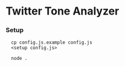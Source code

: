# Twitter Tone Analyzer

### Setup

```
  cp config.js.example config.js
  <setup config.js>

  node .
```
